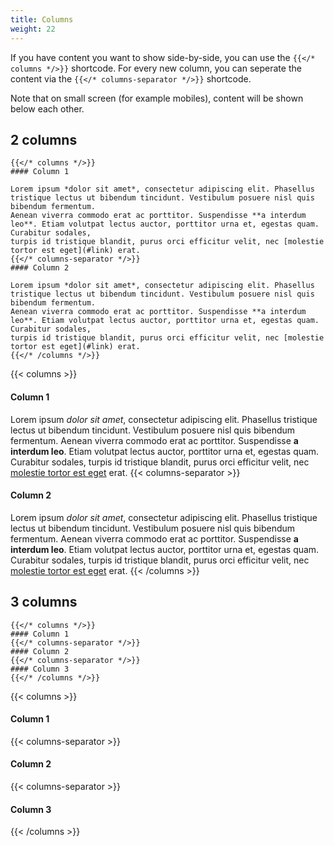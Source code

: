 ```yaml
---
title: Columns
weight: 22
---
```


If you have content you want to show side-by-side, you can use the `{{</* columns */>}}` shortcode.
For every new column, you can seperate the content via the `{{</* columns-separator */>}}` shortcode.

Note that on small screen (for example mobiles), content will be shown below each other.

## 2 columns

```
{{</* columns */>}}
#### Column 1

Lorem ipsum *dolor sit amet*, consectetur adipiscing elit. Phasellus tristique lectus ut bibendum tincidunt. Vestibulum posuere nisl quis bibendum fermentum.
Aenean viverra commodo erat ac porttitor. Suspendisse **a interdum leo**. Etiam volutpat lectus auctor, porttitor urna et, egestas quam. Curabitur sodales,
turpis id tristique blandit, purus orci efficitur velit, nec [molestie tortor est eget](#link) erat.
{{</* columns-separator */>}}
#### Column 2

Lorem ipsum *dolor sit amet*, consectetur adipiscing elit. Phasellus tristique lectus ut bibendum tincidunt. Vestibulum posuere nisl quis bibendum fermentum.
Aenean viverra commodo erat ac porttitor. Suspendisse **a interdum leo**. Etiam volutpat lectus auctor, porttitor urna et, egestas quam. Curabitur sodales,
turpis id tristique blandit, purus orci efficitur velit, nec [molestie tortor est eget](#link) erat.
{{</* /columns */>}}
```

{{< columns >}}
#### Column 1

Lorem ipsum *dolor sit amet*, consectetur adipiscing elit. Phasellus tristique lectus ut bibendum tincidunt. Vestibulum posuere nisl quis bibendum fermentum.
Aenean viverra commodo erat ac porttitor. Suspendisse **a interdum leo**. Etiam volutpat lectus auctor, porttitor urna et, egestas quam. Curabitur sodales,
turpis id tristique blandit, purus orci efficitur velit, nec [molestie tortor est eget](#link) erat.
{{< columns-separator >}}
#### Column 2

Lorem ipsum *dolor sit amet*, consectetur adipiscing elit. Phasellus tristique lectus ut bibendum tincidunt. Vestibulum posuere nisl quis bibendum fermentum.
Aenean viverra commodo erat ac porttitor. Suspendisse **a interdum leo**. Etiam volutpat lectus auctor, porttitor urna et, egestas quam. Curabitur sodales,
turpis id tristique blandit, purus orci efficitur velit, nec [molestie tortor est eget](#link) erat.
{{< /columns >}}

## 3 columns

```
{{</* columns */>}}
#### Column 1
{{</* columns-separator */>}}
#### Column 2
{{</* columns-separator */>}}
#### Column 3
{{</* /columns */>}}
```

{{< columns >}}
#### Column 1
{{< columns-separator >}}
#### Column 2
{{< columns-separator >}}
#### Column 3
{{< /columns >}}
